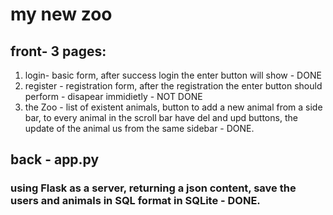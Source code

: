 # my new zoo

## front- 3 pages:
1. login- basic form, after success login the enter button will show - DONE
2. register - registration form, after the registration the enter button should perform - disapear immidietly - NOT DONE
3. the Zoo - list of existent animals, button to add a new animal from a side bar, to every animal in the scroll bar have del and upd buttons, the update of the animal us from the same sidebar - DONE.

## back - app.py
### using Flask as a server, returning a json content, save the users and animals in SQL format in SQLite - DONE. 